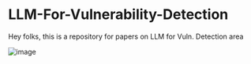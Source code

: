 # LLM-For-Vulnerability-Detection
Hey folks, this is a repository for papers on LLM for Vuln. Detection area

![image](https://github.com/user-attachments/assets/e36cef77-1cab-4c5d-9978-177d61f75380)

